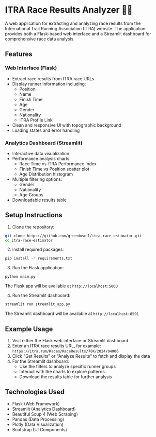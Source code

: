 # ITRA Race Results Analyzer 🏃‍♂️

A web application for extracting and analyzing race results from the International Trail Running Association (ITRA) website. The application provides both a Flask-based web interface and a Streamlit dashboard for comprehensive race data analysis.

## Features

### Web Interface (Flask)
- Extract race results from ITRA race URLs
- Display runner information including:
  - Position
  - Name
  - Finish Time
  - Age
  - Gender
  - Nationality
  - ITRA Profile Link
- Clean and responsive UI with topographic background
- Loading states and error handling

### Analytics Dashboard (Streamlit)
- Interactive data visualization
- Performance analysis charts:
  - Race Time vs ITRA Performance Index
  - Finish Time vs Position scatter plot
  - Age Distribution histogram
- Multiple filtering options:
  - Gender
  - Nationality
  - Age Groups
- Downloadable results table

## Setup Instructions

1. Clone the repository:
```bash
git clone https://github.com/greenbean1/itra-race-estimator.git
cd itra-race-estimator
```

2. Install required packages:
```bash
pip install -r requirements.txt
```

3. Run the Flask application:
```bash
python main.py
```
The Flask app will be available at `http://localhost:5000`

4. Run the Streamlit dashboard:
```bash
streamlit run streamlit_app.py
```
The Streamlit dashboard will be available at `http://localhost:8501`

## Example Usage

1. Visit either the Flask web interface or Streamlit dashboard
2. Enter an ITRA race results URL, for example:
   `https://itra.run/Races/RaceResults/70K/2024/94006`
3. Click "Get Results" or "Analyze Results" to fetch and display the data
4. For the Streamlit dashboard:
   - Use the filters to analyze specific runner groups
   - Interact with the charts to explore patterns
   - Download the results table for further analysis

## Technologies Used
- Flask (Web Framework)
- Streamlit (Analytics Dashboard)
- Beautiful Soup 4 (Web Scraping)
- Pandas (Data Processing)
- Plotly (Data Visualization)
- Bootstrap (UI Components)
